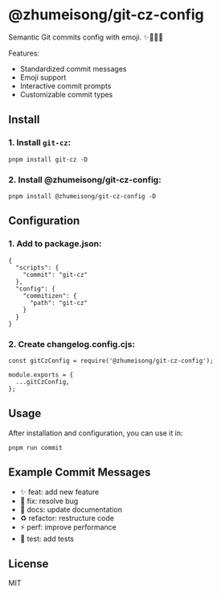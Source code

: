 # @zhumeisong/git-cz-config

Semantic Git commits config with emoji. ✨🐛💄💚

Features:

- Standardized commit messages
- Emoji support
- Interactive commit prompts
- Customizable commit types

## Install

### 1. Install `git-cz`:

`pnpm install git-cz -D`

### 2. Install @zhumeisong/git-cz-config:

`pnpm install @zhumeisong/git-cz-config -D`

## Configuration

### 1. Add to package.json:

```
{
  "scripts": {
    "commit": "git-cz"
  },
  "config": {
    "commitizen": {
      "path": "git-cz"
    }
  }
}
```

### 2. Create changelog.config.cjs:

```
const gitCzConfig = require('@zhumeisong/git-cz-config');

module.exports = {
  ...gitCzConfig,
};
```

## Usage

After installation and configuration, you can use it in:

`pnpm run commit`

## Example Commit Messages

- ✨ feat: add new feature
- 🐛 fix: resolve bug
- 📝 docs: update documentation
- ♻️ refactor: restructure code
- ⚡️ perf: improve performance
- 🧪 test: add tests

## License

MIT
